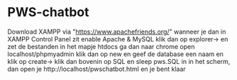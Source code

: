 # PWS-chatbot

Download XAMPP via  "https://www.apachefriends.org/" 
wanneer je dan in XAMPP Control Panel zit enable Apache & MySQL
klik dan op explorer-> en zet de bestanden in het mapje htdocs
ga dan naar chrome open localhost/phpmyadmin
klik dan op new en geef de database een naam en klik op create-> klik dan bovenin op SQL en sleep pws.SQL in in het scherm,
dan open je http://localhost/pwschatbot.html en je bent klaar
